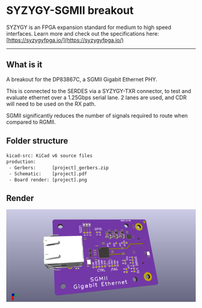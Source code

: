 # SYZYGY-SGMII breakout

SYZYGY is an FPGA expansion standard for medium to high speed interfaces. Learn more and check out the specifications here: [https://syzygyfpga.io/](https://syzygyfpga.io/)

---

## What is it

A breakout for the DP83867C, a SGMII Gigabit Ethernet PHY.

This is connected to the SERDES via a SYZYGY-TXR connector, to test and evaluate ethernet over a 1.25Gbps serial lane. 2 lanes are used, and CDR will need to be used on the RX path.

SGMII significantly reduces the number of signals required to route when compared to RGMII.


## Folder structure

```
kicad-src: KiCad v6 source files
production:
 - Gerbers:      [project]_gerbers.zip
 - Schematic:    [project].pdf
 - Board render: [project].png
```

## Render

![Render](production/syzygy-sgmii.png "Render")